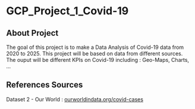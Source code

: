 # GCP_Project_1_Covid-19

## About Project

The goal of this project is to make a Data Analysis of Covid-19 data from 2020 to 2025.
This project will be based on data from different sources.
The ouput will be different KPIs on Covid-19 including : Geo-Maps, Charts, ...

## References Sources 

Dataset 2 - Our World : [ourworldindata.org/covid-cases](https://ourworldindata.org/covid-cases)
